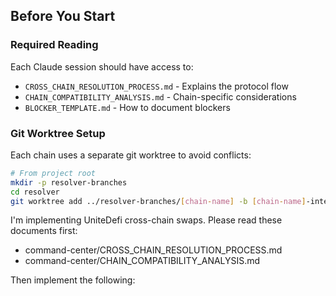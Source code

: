 ## Before You Start

### Required Reading

Each Claude session should have access to:

- `CROSS_CHAIN_RESOLUTION_PROCESS.md` - Explains the protocol flow
- `CHAIN_COMPATIBILITY_ANALYSIS.md` - Chain-specific considerations
- `BLOCKER_TEMPLATE.md` - How to document blockers

### Git Worktree Setup

Each chain uses a separate git worktree to avoid conflicts:

```bash
# From project root
mkdir -p resolver-branches
cd resolver
git worktree add ../resolver-branches/[chain-name] -b [chain-name]-integration
```

I'm implementing UniteDefi cross-chain swaps. Please read these documents first:

- command-center/CROSS_CHAIN_RESOLUTION_PROCESS.md
- command-center/CHAIN_COMPATIBILITY_ANALYSIS.md

Then implement the following:
